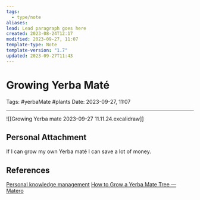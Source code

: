 ```yaml
---
tags:
  - type/note
aliases: 
lead: Lead paragraph goes here
created: 2023-08-24T12:17
modified: 2023-09-27, 11:07
template-type: Note
template-version: "1.7"
updated: 2023-09-27T11:43
---
```


# Growing Yerba Maté

Tags: #yerbaMate #plants
Date: 2023-09-27, 11:07

---

![[Growing Yerba mate 2023-09-27 11.11.24.excalidraw]]

## Personal Attachment

If I can grow my own Yerba maté I can save a lot of money. 

## References

[Personal knowledge management](../SLIP-BOX/Personal%20knowledge%20management.md)
[How to Grow a Yerba Mate Tree — Matero](https://yerbamatero.com/blogs/guides/how-to-grow-yerba-mate-tree)
